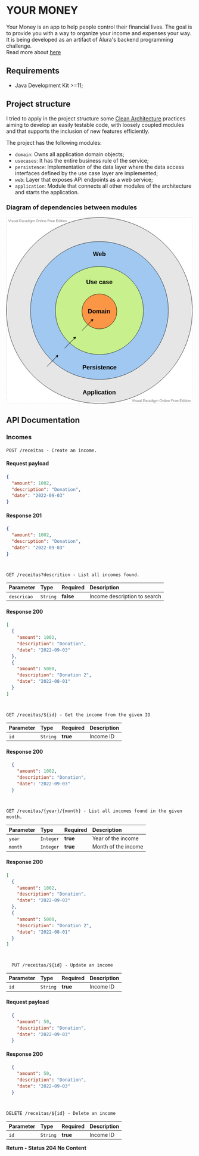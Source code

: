 
# YOUR MONEY
Your Money is an app to help people control their financial lives. The goal is to provide you with a way to organize your income and expenses your way.  
It is being developed as an artifact of Alura's backend programming challenge.  
Read more about [here](https://www.alura.com.br/challenges/back-end-4/semana-01-implementando-api-rest)
## Requirements
- Java Development Kit >=11;

## Project structure
I tried to apply in the project structure some [Clean Architecture](https://8thlight.com/blog/uncle-bob/2012/08/13/the-clean-architecture.html) practices aiming to develop an easily testable code, with loosely coupled modules and that supports the inclusion of new features efficiently.

The project has the following modules:
* `domain`: Owns all application domain objects;
* `usecases`: It has the entire business rule of the service;
* `persistence`: Implementation of the data layer where the data access interfaces defined by the use case layer are implemented;
* `web`: Layer that exposes API endpoints as a web service;
* `application`: Module that connects all other modules of the architecture and starts the application.

### Diagram of dependencies between modules

<img src="assets/diagram-arch.png" alt="Architecture" width="500" height="500"/>

## API Documentation

### Incomes

```
POST /receitas - Create an income.
```
#### Request payload
```json
{
  "amount": 1002,
  "description": "Donation",
  "date": "2022-09-03"
}
```
#### Response 201
```json
{
  "amount": 1002,
  "description": "Donation",
  "date": "2022-09-03"
}
```   

#
```
GET /receitas?descrition - List all incomes found.
```
| Parameter   | Type       | Required  | Description                  |
| :---------- | :--------- |-----------|:-----------------------------|
| `descricao` | `String` | **false** | Income description to search |


#### Response 200
```json
[
  {
    "amount": 1002,
    "description": "Donation",
    "date": "2022-09-03"
  },
  {
    "amount": 5000,
    "description": "Donation 2",
    "date": "2022-08-01"
  }
]
```
#
```
GET /receitas/${id} - Get the income from the given ID
```
| Parameter | Type       | Required | Description |
|:----------| :--------- |----------|:------------|
| `id`      | `String` | **true** | Income ID   |

#### Response 200
```json
  {
    "amount": 1002,
    "description": "Donation",
    "date": "2022-09-03"
  }
```
#
```
GET /receitas/{year}/{month} - List all incomes found in the given month.
```
| Parameter | Type      | Required | Description         |
|:----------|:----------|----------|:--------------------|
| `year`    | `Integer` | **true** | Year of the income  |
| `month`   | `Integer` | **true** | Month of the income |


#### Response 200
```json
[
  {
    "amount": 1002,
    "description": "Donation",
    "date": "2022-09-03"
  },
  {
    "amount": 5000,
    "description": "Donation 2",
    "date": "2022-08-01"
  }
]
```


#
```
  PUT /receitas/${id} - Update an income
```
| Parameter | Type       | Required | Description |
|:----------| :--------- |----------|:------------|
| `id`      | `String` | **true** | Income ID   |

#### Request payload
```json
  {
    "amount": 50,
    "description": "Donation",
    "date": "2022-09-03"
  }
```

#### Response 200
```json
  {
    "amount": 50,
    "description": "Donation",
    "date": "2022-09-03"
  }
```


#

```
DELETE /receitas/${id} - Delete an income
```
| Parameter | Type       | Required | Description |
|:----------| :--------- |----------|:------------|
| `id`      | `String` | **true** | Income ID   |

**Return - Status 204 No Content**
#
